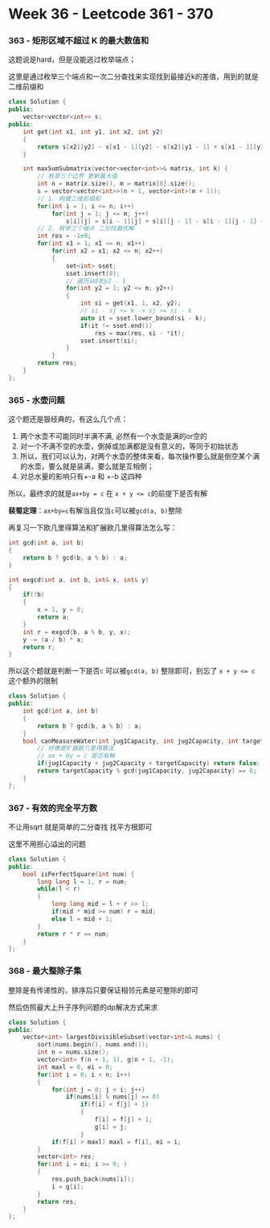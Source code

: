 <!--
 * @Description: 
 * @Versions: 
 * @Author: Vernon Cui
 * @Github: https://github.com/vernon97
 * @Date: 2021-06-14 00:05:39
 * @LastEditors: Vernon Cui
 * @LastEditTime: 2021-06-14 01:34:38
 * @FilePath: /.leetcode/Users/vernon/Leetcode-notes/notes/week37.md
-->
# Week 36 - Leetcode 361 - 370

### 363 - 矩形区域不超过 K 的最大数值和

这题说是hard，但是没能逃过枚举端点；

这里是通过枚举三个端点和一次二分查找来实现找到最接近k的差值，用到的就是二维前缀和

```cpp
class Solution {
public:
    vector<vector<int>> s;
public:
    int get(int x1, int y1, int x2, int y2)
    {
        return s[x2][y2] - s[x1 - 1][y2] - s[x2][y1 - 1] + s[x1 - 1][y1 - 1];
    }

    int maxSumSubmatrix(vector<vector<int>>& matrix, int k) {
        // 枚举三个边界 更新最大值
        int n = matrix.size(), m = matrix[0].size();
        s = vector<vector<int>>(n + 1, vector<int>(m + 1));
        // 1. 构建二维前缀和
        for(int i = 1; i <= n; i++)
            for(int j = 1; j <= m; j++)
                s[i][j] = s[i - 1][j] + s[i][j - 1] - s[i - 1][j - 1] + matrix[i - 1][j - 1];
        // 2. 枚举三个端点 二分找最优解
        int res = -1e9;
        for(int x1 = 1; x1 <= n; x1++)
            for(int x2 = x1; x2 <= n; x2++)
            {
                set<int> sset;
                sset.insert(0); 
                // 遍历从0到y2 - 1
                for(int y2 = 1; y2 <= m; y2++)
                {
                    int si = get(x1, 1, x2, y2);
                    // si - sj <= k -> sj >= si - k
                    auto it = sset.lower_bound(si - k);
                    if(it != sset.end())
                        res = max(res, si - *it);
                    sset.insert(si);
                }
            }
        return res;
    }
};
```

### 365 - 水壶问题

这个题还是狠经典的，有这么几个点：

1. 两个水壶不可能同时半满不满, 必然有一个水壶是满的or空的
2. 对一个不满不空的水壶，倒掉或加满都是没有意义的，等同于初始状态
3. 所以，我们可以认为，对两个水壶的整体来看，每次操作要么就是倒空某个满的水壶，要么就是装满，要么就是互相倒；
4. 对总水量的影响只有+-a 和 +-b 这四种

所以，最终求的就是`ax+by = c` 在 `x + y <= c`的前提下是否有解

**裴蜀定理**：`ax+by=c`有解当且仅当`c`可以被`gcd(a, b)`整除

再复习一下欧几里得算法和扩展欧几里得算法怎么写：

```cpp
int gcd(int a, int b)
{
    return b ? gcd(b, a % b) : a;
}

int exgcd(int a, int b, int& x, int& y)
{
    if(!b)
    {
        x = 1, y = 0;
        return a;
    }
    int r = exgcd(b, a % b, y, x);
    y -= (a / b) * x;
    return r;
}
```

所以这个题就是判断一下是否`c` 可以被`gcd(a, b)` 整除即可，别忘了 `x + y <= c`这个额外的限制

```cpp
class Solution {
public:
    int gcd(int a, int b)
    {
        return b ? gcd(b, a % b) : a;
    }
    bool canMeasureWater(int jug1Capacity, int jug2Capacity, int targetCapacity) {
        // 好像是扩展欧几里得算法
        // ax + by = c 是否有解
        if(jug1Capacity + jug2Capacity < targetCapacity) return false;
        return targetCapacity % gcd(jug1Capacity, jug2Capacity) == 0;
    }
};
```

### 367 - 有效的完全平方数

不让用sqrt 就是简单的二分查找 找平方根即可

这里不用担心溢出的问题

```cpp
class Solution {
public:
    bool isPerfectSquare(int num) {
        long long l = 1, r = num;
        while(l < r)
        {
            long long mid = l + r >> 1;
            if(mid * mid >= num) r = mid;
            else l = mid + 1; 
        }
        return r * r == num;
    }
};
```

### 368 - 最大整除子集


整除是有传递性的，排序后只要保证相邻元素是可整除的即可

然后仿照最大上升子序列问题的dp解决方式来求

```cpp
class Solution {
public:
    vector<int> largestDivisibleSubset(vector<int>& nums) {
        sort(nums.begin(), nums.end());
        int n = nums.size();
        vector<int> f(n + 1, 1), g(n + 1, -1);
        int maxl = 0, ei = 0;
        for(int i = 0; i < n; i++)
        {
            for(int j = 0; j < i; j++)
                if(nums[i] % nums[j] == 0)
                    if(f[i] < f[j] + 1)
                    {
                        f[i] = f[j] + 1;
                        g[i] = j;
                    }
            if(f[i] > maxl) maxl = f[i], ei = i;
        }
        vector<int> res;
        for(int i = ei; i >= 0; )
        {
            res.push_back(nums[i]);
            i = g[i];
        }
        return res;
    }
};
```